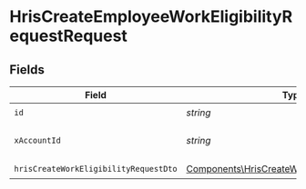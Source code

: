 # HrisCreateEmployeeWorkEligibilityRequestRequest


## Fields

| Field                                                                                                            | Type                                                                                                             | Required                                                                                                         | Description                                                                                                      |
| ---------------------------------------------------------------------------------------------------------------- | ---------------------------------------------------------------------------------------------------------------- | ---------------------------------------------------------------------------------------------------------------- | ---------------------------------------------------------------------------------------------------------------- |
| `id`                                                                                                             | *string*                                                                                                         | :heavy_check_mark:                                                                                               | N/A                                                                                                              |
| `xAccountId`                                                                                                     | *string*                                                                                                         | :heavy_check_mark:                                                                                               | The account identifier                                                                                           |
| `hrisCreateWorkEligibilityRequestDto`                                                                            | [Components\HrisCreateWorkEligibilityRequestDto](../../Models/Components/HrisCreateWorkEligibilityRequestDto.md) | :heavy_check_mark:                                                                                               | N/A                                                                                                              |